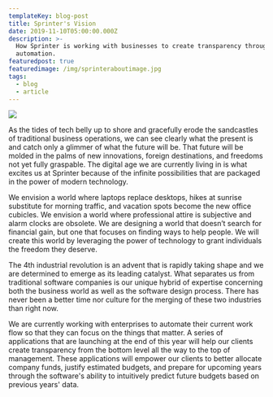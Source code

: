```yaml
---
templateKey: blog-post
title: Sprinter's Vision
date: 2019-11-10T05:00:00.000Z
description: >-
  How Sprinter is working with businesses to create transparency through
  automation.
featuredpost: true
featuredimage: /img/sprinteraboutimage.jpg
tags:
  - blog
  - article
---
```

![](/img/human-connection.jpg)

As the tides of tech belly up to shore and gracefully erode the sandcastles of traditional business operations, we can see clearly what the present is and catch only a glimmer of what the future will be. That future will be molded in the palms of new innovations, foreign destinations, and freedoms not yet fully graspable. The digital age we are currently living in is what excites us at Sprinter because of the infinite possibilities that are packaged in the power of modern technology. 

We envision a world where laptops replace desktops, hikes at sunrise substitute for morning traffic, and vacation spots become the new office cubicles. We envision a world where professional attire is subjective and alarm clocks are obsolete. We are designing a world that doesn’t search for financial gain, but one that focuses on finding ways to help people. We will create this world by leveraging the power of technology to grant individuals the freedom they deserve.

The 4th industrial revolution is an advent that is rapidly taking shape and we are determined to emerge as its leading catalyst. What separates us from traditional software companies is our unique hybrid of expertise concerning both the business world as well as the software design process. There has never been a better time nor culture for the merging of these two industries than right now. 

We are currently working with enterprises to automate their current work flow so that they can focus on the things that matter. A series of applications that are launching at the end of this year will help our clients create transparency from the bottom level all the way to the top of management. These applications will empower our clients to better allocate company funds, justify estimated budgets, and prepare for upcoming years through the software's ability to intuitively predict future budgets based on previous years' data.
